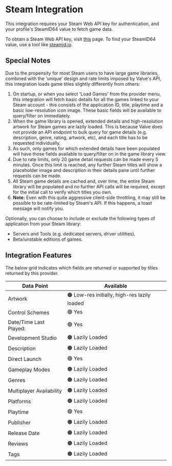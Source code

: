 ﻿# Steam Integration

This integration requires your Steam Web API key for authentication, and your profile's SteamID64 value to fetch game data.

To obtain a Steam Web API key, visit [this](https://steamcommunity.com/dev/apikey) page.
To find your SteamID64 value, use a tool like [steamid.io](https://steamid.io).

## Special Notes

Due to the propensity for most Steam users to have large game libraries, combined with the 'unique' design and rate limits imposed by Valve's API, this integration loads game titles slightly differently from others:

 1. On startup, or when you select 'Load Games' from the provider menu, this integration will fetch basic details for all the games linked to your Steam account - this consists of the application ID, title, playtime and a basic low-resolution icon image. These basic fields will be available to query/filter on immediately.
 2. When the game library is opened, extended details and high-resolution artwork for Steam games are lazily loaded. This is because Valve does not provide an API endpoint to bulk query for game details (e.g. description, genre, rating, artwork, etc), and each title has to be requested individually.
 3. As such, only games for which extended details have been populated will have those fields available to query/filter on in the game library view.
 4. Due to rate limits, only 20 game detail requests can be made every 5 minutes. Once this limit is reached, any further Steam titles will show a placeholder image and description in their details pane until further requests can be made.
 5. All Steam game details are cached and, over time, the entire Steam library will be populated and no further API calls will be required, except for the initial call to verify which titles you own.
 6. **Note:** Even with this quite aggressive client-side throttling, it may still be possible to be rate-limited by Steam's API. If this happens, a toast message will notify you.

Optionally, you can choose to include or exclude the following types of application from your Steam library:

* Servers and Tools (e.g. dedicated servers, driver utilities).
* Beta/unstable editions of games.

## Integration Features

The below grid indicates which fields are returned or supported by titles returned by this provider.

| Data Point | Available |
|--|--|
| Artwork | 🟠 Low-res initially, high-res lazily loaded |
| Control Schemes | 🟢 Yes |
| Date/Time Last Played: | 🟢 Yes |
| Development Studio | 🟠 Lazily Loaded |
| Description | 🟠 Lazily Loaded |
| Direct Launch | 🟢 Yes |
| Gameplay Modes | 🟠 Lazily Loaded |
| Genres | 🟠 Lazily Loaded |
| Multiplayer Availability | 🟠 Lazily Loaded |
| Platforms | 🟠 Lazily Loaded |
| Playtime | 🟢 Yes |
| Publisher | 🟠 Lazily Loaded |
| Release Date | 🟠 Lazily Loaded |
| Reviews | 🟠 Lazily Loaded |
| Tags | 🟠 Lazily Loaded |
